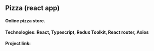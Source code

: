 ## Pizza (react app)

#### Online pizza store.

#### Technologies: React, Typescript, Redux Toolkit, React router, Axios

#### Project link:
